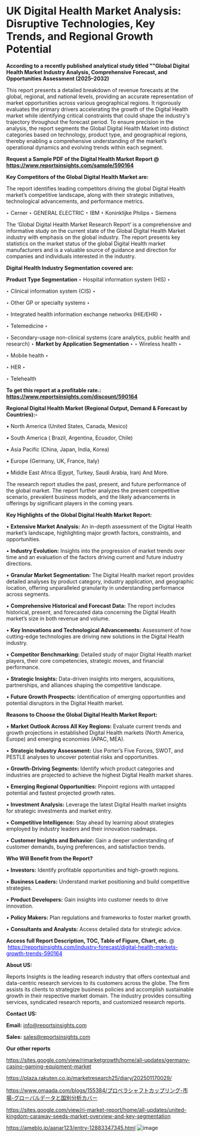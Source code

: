 # UK Digital Health Market Analysis: Disruptive Technologies, Key Trends, and Regional Growth Potential

<strong>According to a recently published analytical study titled ""Global Digital Health Market Industry Analysis, Comprehensive Forecast, and Opportunities Assessment (2025–2032)</strong>

This report presents a detailed breakdown of revenue forecasts at the global, regional, and national levels, providing an accurate representation of market opportunities across various geographical regions. It rigorously evaluates the primary drivers accelerating the growth of the Digital Health market while identifying critical constraints that could shape the industry's trajectory throughout the forecast period. To ensure precision in the analysis, the report segments the Global Digital Health Market into distinct categories based on technology, product type, and geographical regions, thereby enabling a comprehensive understanding of the market’s operational dynamics and evolving trends within each segment.

<strong>Request a Sample PDF of the Digital Health Market Report </strong><strong>@<a href=https://www.reportsinsights.com/sample/590164 style=color:#0000ff;> https://www.reportsinsights.com/sample/590164</a></strong></font>

<strong>Key Competitors of the Global Digital Health Market are:</strong>

The report identifies leading competitors driving the global Digital Health market’s competitive landscape, along with their strategic initiatives, technological advancements, and performance metrics.

‣ Cerner
‣ GENERAL ELECTRIC
‣ IBM
‣ Koninklijke Philips
‣ Siemens

The ‘Global Digital Health Market Research Report’ is a comprehensive and informative study on the current state of the Global Digital Health Market industry with emphasis on the global industry. The report presents key statistics on the market status of the global Digital Health market manufacturers and is a valuable source of guidance and direction for companies and individuals interested in the industry.

<strong>Digital Health Industry Segmentation covered are:</strong>

<strong>Product Type Segmentation</strong>
‣
Hospital information system (HIS)
‣ 

‣ Clinical information system (CIS)
‣ 

‣ Other GP or specialty systems
‣ 

‣ Integrated health information exchange networks (HIE/EHR)
‣ 

‣ Telemedicine
‣ 

‣ Secondary-usage non-clinical systems (care analytics, public health and research)
‣ 
<strong>Market by Application Segmentation</strong>
‣
‣  Wireless health
‣ 

‣ Mobile health
‣ 

‣ HER
‣ 

‣ Telehealth

<strong>To get this report at a profitable rate.: <a href=https://www.reportsinsights.com/discount/590164 style=color:#0000ff;>https://www.reportsinsights.com/discount/590164</a></strong></font>

<strong>Regional Digital Health Market (Regional Output, Demand &amp; Forecast by Countries):-</strong>

• North America (United States, Canada, Mexico)

• South America ( Brazil, Argentina, Ecuador, Chile)

• Asia Pacific (China, Japan, India, Korea)

• Europe (Germany, UK, France, Italy)

• Middle East Africa (Egypt, Turkey, Saudi Arabia, Iran) And More.

The research report studies the past, present, and future performance of the global market. The report further analyzes the present competitive scenario, prevalent business models, and the likely advancements in offerings by significant players in the coming years.

<strong>Key Highlights of the Global Digital Health Market Report:</strong>

• <strong>Extensive Market Analysis:</strong> An in-depth assessment of the Digital Health market’s landscape, highlighting major growth factors, constraints, and opportunities.

• <strong>Industry Evolution:</strong> Insights into the progression of market trends over time and an evaluation of the factors driving current and future industry directions.

• <strong>Granular Market Segmentation:</strong> The Digital Health market report provides detailed analyses by product category, industry application, and geographic location, offering unparalleled granularity in understanding performance across segments.

• <strong>Comprehensive Historical and Forecast Data:</strong> The report includes historical, present, and forecasted data concerning the Digital Health market’s size in both revenue and volume.

• <strong>Key Innovations and Technological Advancements:</strong> Assessment of how cutting-edge technologies are driving new solutions in the Digital Health industry.

• <strong>Competitor Benchmarking:</strong> Detailed study of major Digital Health market players, their core competencies, strategic moves, and financial performance.

• <strong>Strategic Insights:</strong> Data-driven insights into mergers, acquisitions, partnerships, and alliances shaping the competitive landscape.

• <strong>Future Growth Prospects:</strong> Identification of emerging opportunities and potential disruptors in the Digital Health market.

<strong>Reasons to Choose the Global Digital Health Market Report:</strong>

• <strong>Market Outlook Across All Key Regions:</strong> Evaluate current trends and growth projections in established Digital Health markets (North America, Europe) and emerging economies (APAC, MEA).

• <strong>Strategic Industry Assessment:</strong> Use Porter’s Five Forces, SWOT, and PESTLE analyses to uncover potential risks and opportunities.

• <strong>Growth-Driving Segments:</strong> Identify which product categories and industries are projected to achieve the highest Digital Health market shares.

• <strong>Emerging Regional Opportunities:</strong> Pinpoint regions with untapped potential and fastest projected growth rates.

• <strong>Investment Analysis:</strong> Leverage the latest Digital Health market insights for strategic investments and market entry.

• <strong>Competitive Intelligence:</strong> Stay ahead by learning about strategies employed by industry leaders and their innovation roadmaps.

• <strong>Customer Insights and Behavior:</strong> Gain a deeper understanding of customer demands, buying preferences, and satisfaction trends.

<strong>Who Will Benefit from the Report?</strong>

• <strong>Investors:</strong> Identify profitable opportunities and high-growth regions.

• <strong>Business Leaders:</strong> Understand market positioning and build competitive strategies.

• <strong>Product Developers:</strong> Gain insights into customer needs to drive innovation.

• <strong>Policy Makers:</strong> Plan regulations and frameworks to foster market growth.

• <strong>Consultants and Analysts:</strong> Access detailed data for strategic advice.
</ul>
<strong>Access full Report Description, TOC, Table of Figure, Chart, etc. </strong>@  <a href=https://reportsinsights.com/industry-forecast/digital-health-markets-growth-trends-590164 style=color:#0000ff;>https://reportsinsights.com/industry-forecast/digital-health-markets-growth-trends-590164</a></font>

<strong><strong>About US</strong>:</strong>

Reports Insights is the leading research industry that offers contextual and data-centric research services to its customers across the globe. The firm assists its clients to strategize business policies and accomplish sustainable growth in their respective market domain. The industry provides consulting services, syndicated research reports, and customized research reports.

<strong>Contact US:</strong>

<p class=""""><b>Email:</b> <a href=mailto:info@reportsinsights.com>info@reportsinsights.com</a></p>
<p class=""""><b>Sales:</b> <a href=mailto:sales@reportsinsights.com>sales@reportsinsights.com</a></p>

<strong>Our other reports</strong>

<a href=https://sites.google.com/view/rimarketgrowth/home/all-updates/germany-casino-gaming-equipment-market>https://sites.google.com/view/rimarketgrowth/home/all-updates/germany-casino-gaming-equipment-market</a>

<a href=https://plaza.rakuten.co.jp/marketresearch25/diary/202501170029/>https://plaza.rakuten.co.jp/marketresearch25/diary/202501170029/</a>

<a href=https://www.omaada.com/blogs/155384/プロペラシャフトカップリング-市場-グローバルデータと国別分析カバー>https://www.omaada.com/blogs/155384/プロペラシャフトカップリング-市場-グローバルデータと国別分析カバー</a>

<a href=https://sites.google.com/view/ri-market-report/home/all-updates/united-kingdom-caraway-seeds-market-overview-and-key-segmentation>https://sites.google.com/view/ri-market-report/home/all-updates/united-kingdom-caraway-seeds-market-overview-and-key-segmentation</a>

<a href=https://ameblo.jp/aanar123/entry-12883347345.html>https://ameblo.jp/aanar123/entry-12883347345.html</a>
![image](https://github.com/user-attachments/assets/0e561335-5608-4b9f-80b7-236205bc7205)
